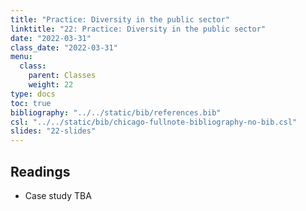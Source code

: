 ```yaml
---
title: "Practice: Diversity in the public sector"
linktitle: "22: Practice: Diversity in the public sector"
date: "2022-03-31"
class_date: "2022-03-31"
menu:
  class:
    parent: Classes
    weight: 22
type: docs
toc: true
bibliography: "../../static/bib/references.bib"
csl: "../../static/bib/chicago-fullnote-bibliography-no-bib.csl"
slides: "22-slides"
---
```


## Readings

-   Case study TBA
